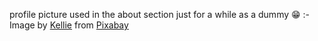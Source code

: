 profile picture used in the about section just for a while as a dummy 😁 :- 
        Image by <a href="https://pixabay.com/users/praxie05-2481140/?utm_source=link-attribution&utm_medium=referral&utm_campaign=image&utm_content=8691773">Kellie</a> from <a href="https://pixabay.com//?utm_source=link-attribution&utm_medium=referral&utm_campaign=image&utm_content=8691773">Pixabay</a>